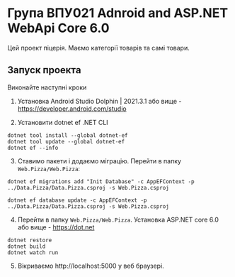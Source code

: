 # Група ВПУ021 Adnroid and ASP.NET WebApi Core 6.0

Цей проект піцерія. Маємо категорії товарів та самі товари. 

## Запуск проекта

Виконайте наступні кроки

1. Установка Android Studio Dolphin | 2021.3.1 або вище - https://developer.android.com/studio

2. Установити dotnet ef .NET CLI 

```
dotnet tool install --global dotnet-ef
dotnet tool update --global dotnet-ef
dotnet ef --info 
``` 

3. Ставимо пакети і додаємо міграцію. Перейти в папку `Web.Pizza/Web.Pizza`:

```
dotnet ef migrations add "Init Database" -c AppEFContext -p ../Data.Pizza/Data.Pizza.csproj -s Web.Pizza.csproj

dotnet ef database update -c AppEFContext -p ../Data.Pizza/Data.Pizza.csproj -s Web.Pizza.csproj

```

4. Перейти в папку `Web.Pizza/Web.Pizza`. Установка ASP.NET core 6.0 або вище - https://dot.net

```
dotnet restore
dotnet build
dotnet watch run
```

5. Вікриваємо http://localhost:5000 у веб браузері.



